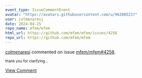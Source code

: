 ```yaml
---
event_type: IssueCommentEvent
avatar: "https://avatars.githubusercontent.com/u/96208523?"
user: colmenaresj
date: 2024-04-25
repo_name: mfem/mfem
html_url: https://github.com/mfem/mfem/issues/4258
repo_url: https://github.com/mfem/mfem
---
```


<a href='https://github.com/colmenaresj' target='_blank'>colmenaresj</a> commented on issue <a href='https://github.com/mfem/mfem/issues/4258' target='_blank'>mfem/mfem#4258</a>.

<small>thank you for clarifying...</small>

<a href='https://github.com/mfem/mfem/issues/4258' target='_blank'>View Comment</a>